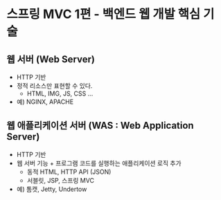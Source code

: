 # 스프링 MVC 1편 - 백엔드 웹 개발 핵심 기술

## 웹 서버 (Web Server)

- HTTP 기반
- 정적 리소스만 표현할 수 있다.
  - HTML, IMG, JS, CSS ...
- 예) NGINX, APACHE

## 웹 애플리케이션 서버 (WAS : Web Application Server)

- HTTP 기반
- 웹 서버 기능 + 프로그램 코드를 실행하는 애플리케이션 로직 추가
  - 동적 HTML, HTTP API (JSON)
  - 서블릿, JSP, 스프링 MVC
- 예) 톰캣, Jetty, Undertow